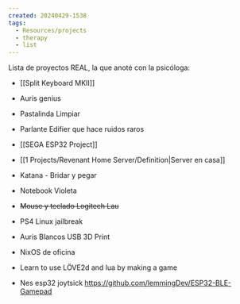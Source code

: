 ```yaml
---
created: 20240429-1538
tags:
  - Resources/projects
  - therapy
  - list
---
```

Lista de proyectos REAL, la que anoté con la psicóloga:

- [[Split Keyboard MKII]]
- Auris genius
- Pastalinda Limpiar
- Parlante Edifier que hace ruidos raros

- [[SEGA ESP32 Project]]
- [[1 Projects/Revenant Home Server/Definition|Server en casa]]
- Katana - Bridar y pegar
- Notebook Violeta
- ~~Mouse y teclado Logitech Lau~~
- PS4 Linux jailbreak
- Auris Blancos USB 3D Print
- NixOS de oficina
- Learn to use LÖVE2d and lua by making a game
- Nes esp32 joytsick https://github.com/lemmingDev/ESP32-BLE-Gamepad
